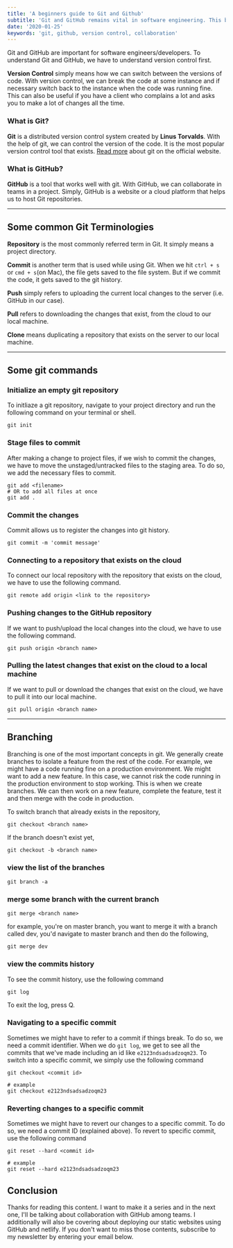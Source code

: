```yaml
---
title: 'A beginners guide to Git and Github'
subtitle: 'Git and GitHub remains vital in software engineering. This blog aims to provide the basics of it.'
date: '2020-01-25'
keywords: 'git, github, version control, collaboration'
---
```


Git and GitHub are important for software engineers/developers. To understand Git and GitHub, we have to understand version control first.

**Version Control** simply means how we can switch between the versions of code. With version control, we can break the code at some instance and if necessary switch back to the instance when the code was running fine. This can also be useful if you have a client who complains a lot and asks you to make a lot of changes all the time.

### What is Git?

**Git** is a distributed version control system created by **Linus Torvalds**. With the help of git, we can control the version of the code. It is the most popular version control tool that exists. <a href='https://git-scm.com/' target='_blank'>Read more</a> about git on the official website.

### What is GitHub?

**GitHub** is a tool that works well with git. With GitHub, we can collaborate in teams in a project. Simply, GitHub is a website or a cloud platform that helps us to host Git repositories.

---

## Some common Git Terminologies

**Repository** is the most commonly referred term in Git. It simply means a project directory.

**Commit** is another term that is used while using Git. When we hit `ctrl + s` or `cmd + s`(on Mac), the file gets saved to the file system. But if we commit the code, it gets saved to the git history.

**Push** simply refers to uploading the current local changes to the server (i.e. GitHub in our case).

**Pull** refers to downloading the changes that exist, from the cloud to our local machine.

**Clone** means duplicating a repository that exists on the server to our local machine.

---

## Some git commands

### Initialize an empty git repository

To initliaze a git repository, navigate to your project directory and run the following command on your terminal or shell.

```shell
git init
```

### Stage files to commit

After making a change to project files, if we wish to commit the changes, we have to move the unstaged/untracked files to the staging area. To do so, we add the necessary files to commit.

```shell
git add <filename>
# OR to add all files at once
git add .
```

### Commit the changes

Commit allows us to register the changes into git history.

```shell
git commit -m 'commit message'
```

### Connecting to a repository that exists on the cloud

To connect our local repository with the repository that exists on the cloud, we have to use the following command.

```shell
git remote add origin <link to the repository>
```

### Pushing changes to the GitHub repository

If we want to push/upload the local changes into the cloud, we have to use the following command.

```shell
git push origin <branch name>
```

### Pulling the latest changes that exist on the cloud to a local machine

If we want to pull or download the changes that exist on the cloud, we have to pull it into our local machine.

```shell
git pull origin <branch name>
```

---

## Branching

Branching is one of the most important concepts in git. We generally create branches to isolate a feature from the rest of the code. For example, we might have a code running fine on a production environment. We might want to add a new feature. In this case, we cannot risk the code running in the production environment to stop working. This is when we create branches. We can then work on a new feature, complete the feature, test it and then merge with the code in production.

To switch branch that already exists in the repository,

```shell
git checkout <branch name>
```

If the branch doesn't exist yet,

```shell
git checkout -b <branch name>
```

### view the list of the branches

```shell
git branch -a
```

### merge some branch with the current branch

```shell
git merge <branch name>
```

for example, you're on master branch, you want to merge it with a branch called dev, you'd navigate to master branch and then do the following,

```shell
git merge dev
```

### view the commits history

To see the commit history, use the following command

```shell
git log
```

To exit the log, press Q.

### Navigating to a specific commit

Sometimes we might have to refer to a commit if things break. To do so, we need a commit identifier. When we do `git log`, we get to see all the commits that we've made including an id like `e2123ndsadsadzoqm23`. To switch into a specific commit, we simply use the following command

```shell
git checkout <commit id>

# example
git checkout e2123ndsadsadzoqm23
```

### Reverting changes to a specific commit

Sometimes we might have to revert our changes to a specific commit. To do so, we need a commit ID (explained above). To revert to specific commit, use the following command

```shell
git reset --hard <commit id>

# example
git reset --hard e2123ndsadsadzoqm23
```

## Conclusion

Thanks for reading this content. I want to make it a series and in the next one, I'll be talking about collaboration with GitHub among teams. I additionally will also be covering about deploying our static websites using GitHub and netlify. If you don't want to miss those contents, subscribe to my newsletter by entering your email below.
